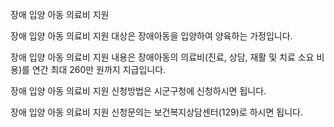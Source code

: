 장애 입양 아동 의료비 지원


장애 입양 아동 의료비 지원 대상은 장애아동을 입양하여 양육하는 가정입니다.


장애 입양 아동 의료비 지원 내용은 장애아동의 의료비(진료, 상담, 재활 및 치료 소요 비용)를 연간 최대 260만 원까지 지급입니다. 


장애 입양 아동 의료비 지원 신청방법은 시군구청에 신청하시면 됩니다.


장애 입양 아동 의료비 지원 신청문의는 보건복지상담센터(129)로 하시면 됩니다.